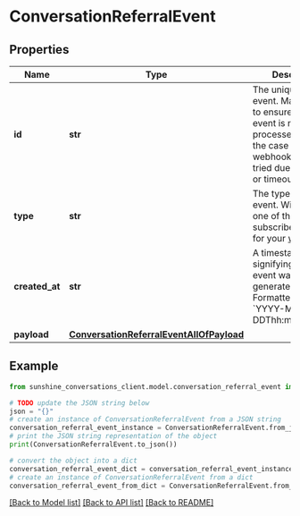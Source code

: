 # ConversationReferralEvent


## Properties

Name | Type | Description | Notes
------------ | ------------- | ------------- | -------------
**id** | **str** | The unique ID of the event. May be used to ensure that an event is not processed twice in the case of a webhook that is re-tried due to an error or timeout. | [optional] 
**type** | **str** | The type of the event. Will match one of the subscribed triggers for your [webhook](#operation/CreateWebhook). | [optional] 
**created_at** | **str** | A timestamp signifying when the event was generated. Formatted as &#x60;YYYY-MM-DDThh:mm:ss.SSSZ&#x60;. | [optional] 
**payload** | [**ConversationReferralEventAllOfPayload**](ConversationReferralEventAllOfPayload.md) |  | [optional] 

## Example

```python
from sunshine_conversations_client.model.conversation_referral_event import ConversationReferralEvent

# TODO update the JSON string below
json = "{}"
# create an instance of ConversationReferralEvent from a JSON string
conversation_referral_event_instance = ConversationReferralEvent.from_json(json)
# print the JSON string representation of the object
print(ConversationReferralEvent.to_json())

# convert the object into a dict
conversation_referral_event_dict = conversation_referral_event_instance.to_dict()
# create an instance of ConversationReferralEvent from a dict
conversation_referral_event_from_dict = ConversationReferralEvent.from_dict(conversation_referral_event_dict)
```
[[Back to Model list]](../README.md#documentation-for-models) [[Back to API list]](../README.md#documentation-for-api-endpoints) [[Back to README]](../README.md)


